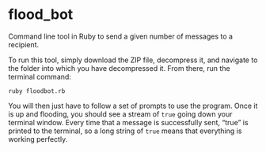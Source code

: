 # flood_bot

Command line tool in Ruby to send a given number of messages to a recipient.

To run this tool, simply download the ZIP file, decompress it, and navigate to the folder into which you have decompressed it. From there, run the terminal command:

```
ruby floodbot.rb
```

You will then just have to follow a set of prompts to use the program. Once it is up and flooding, you should see a stream of `true` going down your terminal window. Every time that a message is successfully sent, “true” is printed to the terminal, so a long string of `true` means that everything is working perfectly.